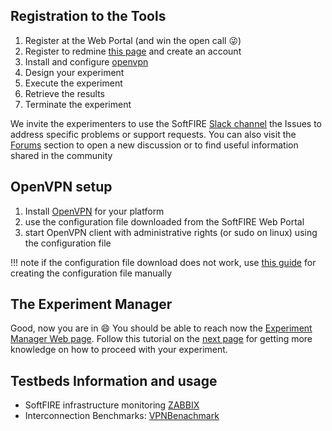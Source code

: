 ## Registration to the Tools

1. Register at the Web Portal (and win the open call :stuck_out_tongue_winking_eye:)
1. Register to redmine [this page](https://redmine.softfire.eu/) and create an account
1. Install and configure [openvpn](#openvpn-setup)
1. Design your experiment
1. Execute the experiment
1. Retrieve the results
1. Terminate the experiment

We invite the experimenters to use the SoftFIRE [Slack channel]() the Issues to address specific problems or support requests. You can also visit the [Forums](https://redmine.softfire.eu/projects/softfire/boards) section to open a new discussion or to find useful information shared in the community

## OpenVPN setup

1. Install [OpenVPN][openvpn] for your platform
1. use the configuration file downloaded from the SoftFIRE Web Portal
1. start OpenVPN client with administrative rights (or sudo on linux) using the configuration file

!!! note
    if the configuration file download does not work, use [this guide](openvpnconfig) for creating the configuration file manually

## The Experiment Manager

Good, now you are in :smile: You should be able to reach now the [Experiment Manager Web page][ex-man-link]. Follow this tutorial on the [next page][ex-man-link] for getting more knowledge on how to proceed with your experiment.

## Testbeds Information and usage

* SoftFIRE infrastructure monitoring [ZABBIX](https://zabbix.softfire.eu)
* Interconnection Benchmarks: [VPNBenachmark](vpnbenchmarklink)

<!--
  References
-->

[openvpn]:https://openvpn.net/
[ex-man-link]:http://experiment-manager.vpn.softfire.eu
[ex-manager]:experiment-manager.md

<!---
 Script for open external links in a new tab
-->
<script type="text/javascript" charset="utf-8">
      // Creating custom :external selector
      $.expr[':'].external = function(obj){
          return !obj.href.match(/^mailto\:/)
                  && (obj.hostname != location.hostname);
      };
      $(function(){
        $('a:external').addClass('external');
        $(".external").attr('target','_blank');
      })
</script>
